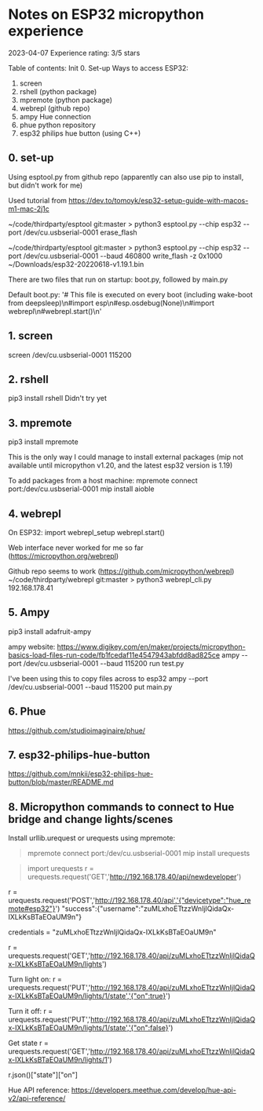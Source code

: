 # Notes on ESP32 micropython experience
2023-04-07
Experience rating: 3/5 stars


Table of contents:
    Init
0. Set-up
    Ways to access ESP32:
1. screen
2. rshell (python package)
3. mpremote (python package)
4. webrepl (github repo)
5. ampy 
    Hue connection
6. phue python repository
7. esp32 philips hue button (using C++)

## 0. set-up

Using esptool.py from github repo (apparently can also use pip to install, but didn't work for me)

Used tutorial from
https://dev.to/tomoyk/esp32-setup-guide-with-macos-m1-mac-2j1c

~/code/thirdparty/esptool git:master > python3 esptool.py --chip esp32 --port /dev/cu.usbserial-0001 erase_flash

~/code/thirdparty/esptool git:master > python3 esptool.py --chip esp32 --port /dev/cu.usbserial-0001 --baud 460800 write_flash -z 0x1000 ~/Downloads/esp32-20220618-v1.19.1.bin

There are two files that run on startup: boot.py, followed by main.py

Default boot.py:
'# This file is executed on every boot (including wake-boot from deepsleep)\n#import esp\n#esp.osdebug(None)\n#import webrepl\n#webrepl.start()\n'

## 1. screen
screen /dev/cu.usbserial-0001 115200

## 2. rshell  
pip3 install rshell
Didn't try yet

## 3. mpremote
pip3 install mpremote

This is the only way I could manage to install external packages (mip not available until micropython v1.20, and the latest esp32 version is 1.19)

To add packages from a host machine:
mpremote connect port:/dev/cu.usbserial-0001 mip install aioble


## 4. webrepl
On ESP32: 
import webrepl_setup
webrepl.start()

Web interface never worked for me so far (https://micropython.org/webrepl)

Github repo seems to work (https://github.com/micropython/webrepl)
~/code/thirdparty/webrepl git:master > python3 webrepl_cli.py 192.168.178.41

## 5. Ampy 

pip3 install adafruit-ampy

ampy website: https://www.digikey.com/en/maker/projects/micropython-basics-load-files-run-code/fb1fcedaf11e4547943abfdd8ad825ce
ampy --port /dev/cu.usbserial-0001 --baud 115200 run test.py

I've been using this to copy files across to esp32
ampy --port /dev/cu.usbserial-0001 --baud 115200 put main.py

## 6. Phue
https://github.com/studioimaginaire/phue/

## 7. esp32-philips-hue-button
https://github.com/mnkii/esp32-philips-hue-button/blob/master/README.md


## 8. Micropython commands to connect to Hue bridge and change lights/scenes

Install urllib.urequest or urequests using mpremote:
> mpremote connect port:/dev/cu.usbserial-0001 mip install urequests

> import urequests
> r = urequests.request('GET','http://192.168.178.40/api/newdeveloper')

r = urequests.request('POST','http://192.168.178.40/api','{"devicetype":"hue_remote#esp32"}')
"success":{"username":"zuMLxhoETtzzWnIjlQidaQx-IXLkKsBTaEOaUM9n"}

credentials = "zuMLxhoETtzzWnIjlQidaQx-IXLkKsBTaEOaUM9n"

r = urequests.request('GET','http://192.168.178.40/api/zuMLxhoETtzzWnIjlQidaQx-IXLkKsBTaEOaUM9n/lights')

Turn light on:
r = urequests.request('PUT','http://192.168.178.40/api/zuMLxhoETtzzWnIjlQidaQx-IXLkKsBTaEOaUM9n/lights/1/state','{"on":true}')

Turn it off:
r = urequests.request('PUT','http://192.168.178.40/api/zuMLxhoETtzzWnIjlQidaQx-IXLkKsBTaEOaUM9n/lights/1/state','{"on":false}')

Get state
r = urequests.request('GET','http://192.168.178.40/api/zuMLxhoETtzzWnIjlQidaQx-IXLkKsBTaEOaUM9n/lights/1')

r.json()["state"]["on"]



Hue API reference: https://developers.meethue.com/develop/hue-api-v2/api-reference/

